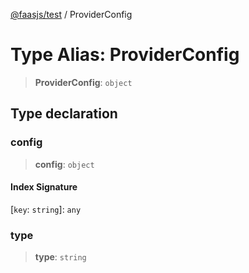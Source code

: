 [@faasjs/test](../README.md) / ProviderConfig

# Type Alias: ProviderConfig

> **ProviderConfig**: `object`

## Type declaration

### config

> **config**: `object`

#### Index Signature

 \[`key`: `string`\]: `any`

### type

> **type**: `string`
